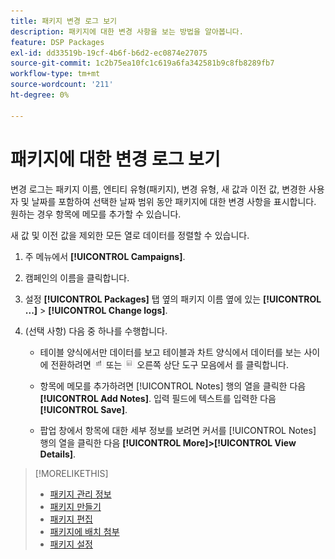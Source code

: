 ```yaml
---
title: 패키지 변경 로그 보기
description: 패키지에 대한 변경 사항을 보는 방법을 알아봅니다.
feature: DSP Packages
exl-id: dd33519b-19cf-4b6f-b6d2-ec0874e27075
source-git-commit: 1c2b75ea10fc1c619a6fa342581b9c8fb8289fb7
workflow-type: tm+mt
source-wordcount: '211'
ht-degree: 0%

---
```


# 패키지에 대한 변경 로그 보기

변경 로그는 패키지 이름, 엔티티 유형(패키지), 변경 유형, 새 값과 이전 값, 변경한 사용자 및 날짜를 포함하여 선택한 날짜 범위 동안 패키지에 대한 변경 사항을 표시합니다. 원하는 경우 항목에 메모를 추가할 수 있습니다.

새 값 및 이전 값을 제외한 모든 열로 데이터를 정렬할 수 있습니다.

1. 주 메뉴에서 **[!UICONTROL Campaigns]**.

1. 캠페인의 이름을 클릭합니다.

1. 설정 **[!UICONTROL Packages]** 탭 옆의 패키지 이름 옆에 있는  **[!UICONTROL ...]** > **[!UICONTROL Change logs]**.

1. (선택 사항) 다음 중 하나를 수행합니다.

   * 테이블 양식에서만 데이터를 보고 테이블과 차트 양식에서 데이터를 보는 사이에 전환하려면 ![표 및 차트 보기](/help/dsp/assets/table-plus-chart-view.png "표 및 차트 보기") 또는 ![표 보기](/help/dsp/assets/table-view.png "표 보기") 오른쪽 상단 도구 모음에서 를 클릭합니다.

   * 항목에 메모를 추가하려면 [!UICONTROL Notes] 행의 열을 클릭한 다음 **[!UICONTROL Add Notes]**. 입력 필드에 텍스트를 입력한 다음 **[!UICONTROL Save]**.

   * 팝업 창에서 항목에 대한 세부 정보를 보려면 커서를 [!UICONTROL Notes] 행의 열을 클릭한 다음 **[!UICONTROL More]>[!UICONTROL View Details]**.

>[!MORELIKETHIS]
>
>* [패키지 관리 정보](package-about.md)
>* [패키지 만들기](package-create.md)
>* [패키지 편집](package-edit.md)
>* [패키지에 배치 첨부](package-attach-placement.md)
>* [패키지 설정](package-settings.md)

